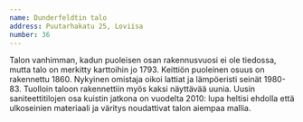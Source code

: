 ```yaml
---
name: Dunderfeldtin talo
address: Puutarhakatu 25, Loviisa
number: 36
---
```

Talon vanhimman, kadun puoleisen osan rakennusvuosi ei ole tiedossa, mutta talo on merkitty karttoihin jo 1793. Keittiön puoleinen osuus on rakennettu 1860. Nykyinen omistaja oikoi lattiat ja lämpöeristi seinät 1980- 83. Tuolloin taloon rakennettiin myös kaksi näyttävää uunia. Uusin saniteettitilojen osa kuistin jatkona on vuodelta 2010: lupa heltisi ehdolla että ulkoseinien materiaali ja väritys noudattivat talon aiempaa mallia.